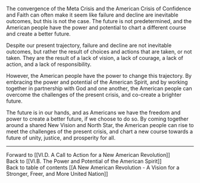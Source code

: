 The convergence of the Meta Crisis and the American Crisis of Confidence and Faith can often make it seem like failure and decline are inevitable outcomes, but this is not the case. The future is not predetermined, and the American people have the power and potential to chart a different course and create a better future.

Despite our present trajectory, failure and decline are not inevitable outcomes, but rather the result of choices and actions that are taken, or not taken. They are the result of a lack of vision, a lack of courage, a lack of action, and a lack of responsibility.

However, the American people have the power to change this trajectory. By embracing the power and potential of the American Spirit, and by working together in partnership with God and one another, the American people can overcome the challenges of the present crisis, and co-create a brighter future.

The future is in our hands, and as Americans we have the freedom and power to create a better future, if we choose to do so. By coming together around a shared New Vision and North Star, the American people can rise to meet the challenges of the present crisis, and chart a new course towards a future of unity, justice, and prosperity for all.

___

Forward to [[VI.D. A Call to Action for a New American Revolution]]  
Back to [[VI.B. The Power and Potential of the American Spirit]]        
Back to table of contents [[A New American Revolution - A Vision for a Stronger, Freer, and More United Nation]]  